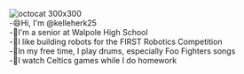 ![octocat 300x300](https://github.com/user-attachments/assets/dfbad5a3-1ef3-4b84-8355-791ea4d35fca)<br/>
-😄Hi, I'm @kelleherk25\
-🏫I'm a senior at Walpole High School\
-🤖I like building robots for the FIRST Robotics Competition\
-🥁In my free time, I play drums, especially Foo Fighters songs\
-🏀I watch Celtics games while I do homework

